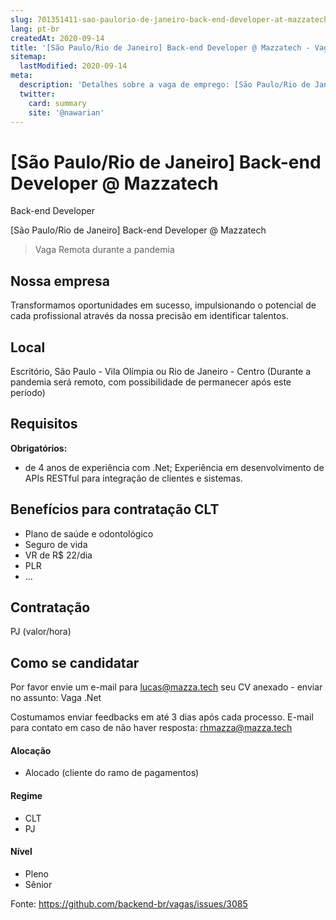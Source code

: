 ```yaml
---
slug: 701351411-sao-paulorio-de-janeiro-back-end-developer-at-mazzatech
lang: pt-br
createdAt: 2020-09-14
title: '[São Paulo/Rio de Janeiro] Back-end Developer @ Mazzatech - Vaga de Emprego'
sitemap:
  lastModified: 2020-09-14
meta:
  description: 'Detalhes sobre a vaga de emprego: [São Paulo/Rio de Janeiro] Back-end Developer @ Mazzatech'
  twitter:
    card: summary
    site: '@nawarian'
---
```


# [São Paulo/Rio de Janeiro] Back-end Developer @ Mazzatech


Back-end Developer

[São Paulo/Rio de Janeiro] Back-end Developer @ Mazzatech


> Vaga Remota durante a pandemia

## Nossa empresa

Transformamos oportunidades em sucesso, impulsionando o potencial de cada profissional através da nossa precisão em identificar talentos.


## Local

Escritório, São Paulo - Vila Olímpia ou Rio de Janeiro - Centro (Durante a pandemia será remoto, com possibilidade de permanecer após este período)

## Requisitos

**Obrigatórios:**
+ de 4 anos de experiência com .Net;
Experiência em desenvolvimento de APIs RESTful para integração de clientes e sistemas.


## Benefícios para contratação CLT

- Plano de saúde e odontológico
- Seguro de vida
- VR de R$ 22/dia
- PLR
- ...

## Contratação

PJ  (valor/hora)

## Como se candidatar

Por favor envie um e-mail para lucas@mazza.tech seu CV anexado - enviar no assunto: Vaga .Net


Costumamos enviar feedbacks em até 3 dias após cada processo.
E-mail para contato em caso de não haver resposta: rhmazza@mazza.tech


#### Alocação
- Alocado (cliente do ramo de pagamentos)


#### Regime
- CLT
- PJ

#### Nível

- Pleno
- Sênior





Fonte: https://github.com/backend-br/vagas/issues/3085